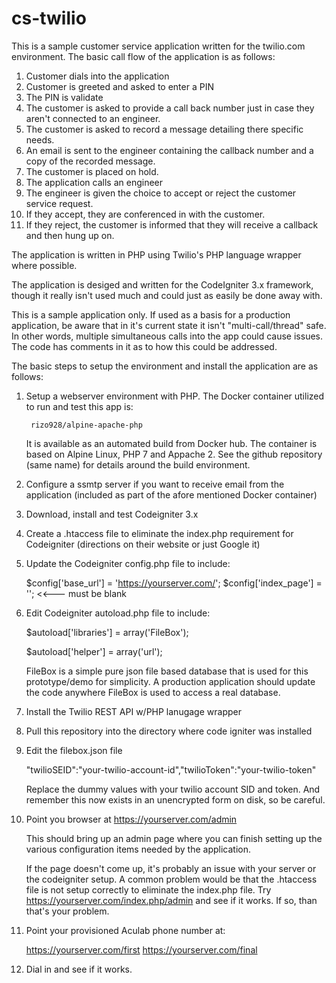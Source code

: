 # cs-twilio

This is a sample customer service application written for
the twilio.com environment.  The basic call flow
of the application is as follows:

1. Customer dials into the application
2. Customer is greeted and asked to enter a PIN
3. The PIN is validate
4. The customer is asked to provide a call back number
   just in case they aren't connected to an engineer.
5. The customer is asked to record a message detailing
   there specific needs.
6. An email is sent to the engineer containing the
   callback number and a copy of the recorded message.
7. The customer is placed on hold.
8. The application calls an engineer
9. The engineer is given the choice to accept or
   reject the customer service request.
10. If they accept, they are conferenced in with the
    customer.
11. If they reject, the customer is informed that
    they will receive a callback and then hung up on.

The application is written in PHP using Twilio's PHP
language wrapper where possible.

The application is desiged and written for the
CodeIgniter 3.x framework, though it really isn't
used much and could just as easily be done away with.

This is a sample application only.  If used as a basis
for a production application, be aware that in it's
current state it isn't "multi-call/thread" safe. In
other words, multiple simultaneous calls into the app
could cause issues.  The code has comments in it as
to how this could be addressed.

The basic steps to setup the environment and install the
application are as follows:

1. Setup a webserver environment with PHP.  The Docker
   container utilized to run and test this app is:

   		rizo928/alpine-apache-php

   It is available as an automated build from Docker hub.
   The container is based on Alpine Linux, PHP 7 and
   Appache 2.  See the github repository (same name) for
   details around the build environment.

2. Configure a ssmtp server if you want to receive
   email from the application (included as part
   of the afore mentioned Docker container)

2. Download, install and test Codeigniter 3.x

3. Create a .htaccess file to eliminate the index.php
   requirement for Codeigniter (directions on their
   website or just Google it)

4. Update the Codeigniter config.php file to include:

	$config['base_url'] = 'https://yourserver.com/';
	$config['index_page'] = '';    <<--- must be blank

5. Edit Codeigniter autoload.php file to include:

	$autoload['libraries'] = array('FileBox');

	$autoload['helper'] = array('url');

	FileBox is a simple pure json file based database
	that is used for this prototype/demo for simplicity.
	A production application should update the code anywhere
	FileBox is used to access a real database.

6. Install the Twilio REST API w/PHP lanugage wrapper

7. Pull this repository into the directory where
   code igniter was installed

8. Edit the filebox.json file

	"twilioSEID":"your-twilio-account-id","twilioToken":"your-twilio-token"

	Replace the dummy values with your twilio
	account SID and token.  And remember this now exists in
	an unencrypted form on disk, so be careful.

9. Point you browser at https://yourserver.com/admin

	This should bring up an admin page where you can finish
	setting up the various configuration items needed by the
	application.  

	If the page doesn't come up, it's probably
	an issue with your server or the codeigniter setup.  A
	common problem would be that the .htaccess file is not
	setup correctly to eliminate the index.php file.  Try
	https://yourserver.com/index.php/admin and see if it works.
	If so, than that's your problem.


10. Point your provisioned Aculab phone number at:

	https://yourserver.com/first
	https://yourserver.com/final

11. Dial in and see if it works.

